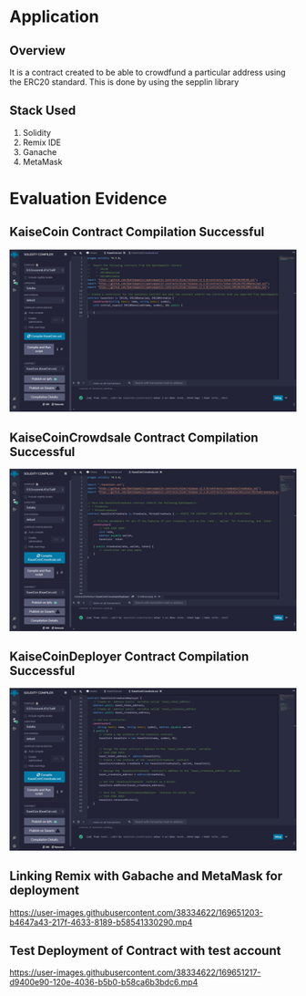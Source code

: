 # Application
## Overview
It is a contract created to be able to crowdfund a particular address using the ERC20 standard. This is done by using the sepplin library
## Stack Used
1. Solidity
2. Remix IDE
3. Ganache
4. MetaMask

# Evaluation Evidence #
## KaiseCoin Contract Compilation Successful 
![KaiseCoin Code Compiled](evidences/KaseiCoin_Compile.png?raw=true "Succesful Compilation of KaiseCoin")

## KaiseCoinCrowdsale Contract Compilation Successful 
![KaiseCoinCrowdsale Code Compiled](evidences/KaseiCoinCrowdsale_Compile.png?raw=true "Succesful Compilation of KaiseCoinCrowdsale")

## KaiseCoinDeployer Contract Compilation Successful 
![KaseiCoinCrowdsaleDeployer Code Compiled](evidences/KaseiCoinDeployer_Compile.png?raw=true "Succesful Compilation of KaseiCoinDeployer")


## Linking Remix with Gabache and MetaMask for deployment 
https://user-images.githubusercontent.com/38334622/169651203-b4647a43-217f-4633-8189-b58541330290.mp4


## Test Deployment of Contract with test account 
https://user-images.githubusercontent.com/38334622/169651217-d9400e90-120e-4036-b5b0-b58ca6b3bdc6.mp4

